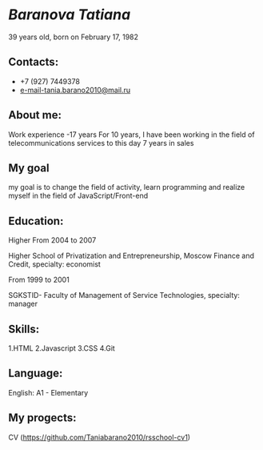 # ***Baranova Tatiana***
39 years old, born on February 17, 1982

## Contacts:
* +7 (927) 7449378 
* e-mail-tania.barano2010@mail.ru 

## About me:
Work experience -17 years For 10 years, I have been working in the field of telecommunications services to this day 7 years in sales

## My goal
my goal is to change the field of activity, learn programming and realize myself in the field of JavaScript/Front-end

## Education:
Higher From 2004 to 2007

Higher School of Privatization and Entrepreneurship, Moscow Finance and Credit, specialty: economist

From 1999 to 2001

SGKSTID- Faculty of Management of Service Technologies, specialty: manager

## Skills:
1.HTML 
2.Javascript 
3.CSS 
4.Git

## Language:
English: A1 - Elementary

## My progects:
CV (https://github.com/Taniabarano2010/rsschool-cv1)
